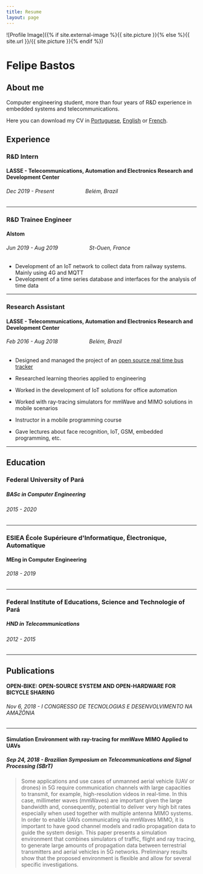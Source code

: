 ```yaml
---
title: Resume
layout: page
---
```


![Profile Image]({% if site.external-image %}{{ site.picture }}{% else %}{{ site.url }}/{{ site.picture }}{% endif %})


# Felipe Bastos

## About me

Computer engineering student, more than four years of R&D experience in embedded systems and telecommunications.

Here you can download my CV in [Portuguese](https://google.com/), [English](https://google.com/) or [French](https://google.com/).


## Experience

### R&D Intern
#### LASSE - Telecommunications, Automation and Electronics Research and Development Center
###### Dec 2019 - Present &nbsp; &nbsp; &nbsp; &nbsp; &nbsp; &nbsp; &nbsp; &nbsp; &nbsp; &nbsp; Belém, Brazil

---

### R&D Trainee Engineer
#### Alstom
###### Jun 2019 - Aug 2019 &nbsp; &nbsp; &nbsp; &nbsp; &nbsp; &nbsp; &nbsp; &nbsp; &nbsp; &nbsp; St-Ouen, France

+ Development of an IoT network to collect data from railway systems. Mainly using 4G and MQTT
+ Development of a time series database and interfaces for the analysis of time data

---

### Research Assistant
#### LASSE - Telecommunications, Automation and Electronics Research and Development Center
###### Feb 2016 - Aug 2018 &nbsp; &nbsp; &nbsp; &nbsp; &nbsp; &nbsp; &nbsp; &nbsp; &nbsp; &nbsp; Belém, Brazil

+ Designed and managed the project of an [open source real time bus tracker](https://github.com/lasseufpa/circular/)

+ Researched learning theories applied to engineering

+ Worked in the development of IoT solutions for office automation

+ Worked with ray-tracing simulators for mmWave and MIMO solutions in mobile scenarios

+ Instructor in a mobile programming course

+ Gave lectures about face recognition, IoT, GSM, embedded programming, etc.

---

## Education

### Federal University of Pará
#####  BASc in Computer Engineering
###### 2015 - 2020

---

### ESIEA École Supérieure d'Informatique, Électronique, Automatique
#### MEng in Computer Engineering
###### 2018 - 2019

---

### Federal Institute of Educations, Science and Technologie of Pará
##### HND in Telecommunications 
###### 2012 - 2015

---

## Publications

#### OPEN-BIKE: OPEN-SOURCE SYSTEM AND OPEN-HARDWARE FOR BICYCLE SHARING 
######  Nov 6, 2018 - I CONGRESSO DE TECNOLOGIAS E DESENVOLVIMENTO NA AMAZÔNIA 

---

#### Simulation Environment with ray-tracing for mmWave MIMO Applied to UAVs
##### Sep 24, 2018 - Brazilian Symposium on Telecommunications and Signal Processing (SBrT)

> Some applications and use cases of unmanned aerial vehicle (UAV or drones) in 5G require communication
channels with large capacities to transmit, for example, high-resolution videos in real-time.
In this case, millimeter waves (mmWaves) are important given the large bandwidth and, consequently, potential to deliver very high bit rates especially when used together with multiple antenna MIMO systems. In order to enable UAVs communicating via mmWaves MIMO, it is important to have good
channel models and radio propagation data to guide the system design. This paper presents a simulation environment that combines simulators of traffic, flight and ray tracing, to generate large amounts of propagation data between terrestrial transmitters and aerial vehicles in 5G networks. Preliminary
results show that the proposed environment is flexible and allow for several specific investigations.






